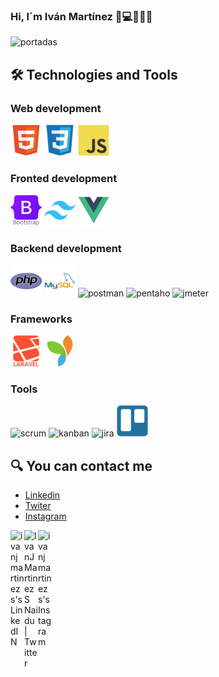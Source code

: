 ### Hi, I´m Iván Martínez 👋💻👨🏻‍💻

![portadas](https://user-images.githubusercontent.com/81108592/195698633-60de1dbb-8358-4b08-9c8f-c36ed90cd7a1.jpg)

<!--[![IvanJMartinezS's GitHub stats](https://github-readme-stats.vercel.app/api?username=IvanJMartinezS)](https://github.com/IvanJMartinezS/github-readme-stats)-->

## 🛠 Technologies and Tools

<div align="left">
   <h3> Web development </h3>
   <img alt="html5" title="html5" src="https://github.com/devicons/devicon/blob/master/icons/html5/html5-original.svg" width="50" height="50">
   <img alt="css3" title="css3" src="https://github.com/devicons/devicon/blob/master/icons/css3/css3-original.svg" width="50" height="50">
   <img alt="javascript" title="javascript" src="https://github.com/devicons/devicon/blob/master/icons/javascript/javascript-original.svg" width="50" height="50">
</div>

<div align="left">
   <h3> Fronted development </h3>
   <img alt="bootstrap" title="bootstrap" src="https://github.com/devicons/devicon/blob/master/icons/bootstrap/bootstrap-original-wordmark.svg" width="50" height="50">
   <img alt="tailwind" title="tailwind" src="https://github.com/devicons/devicon/blob/master/icons/tailwindcss/tailwindcss-plain.svg" width="50" height="50">
   <img alt="vue" title="vue" src="https://github.com/devicons/devicon/blob/master/icons/vuejs/vuejs-original.svg" width="50" height="50">
</div>

<div align="left">
   <h3> Backend development </h3>
   <img alt="php" title="php" src="https://github.com/devicons/devicon/blob/master/icons/php/php-original.svg" width="50" height="50">
   <img alt="mysql" title="mysql" src="https://github.com/devicons/devicon/blob/master/icons/mysql/mysql-original-wordmark.svg" width="50" height="50">
   <img alt="postman" title="postman" src="https://i.postimg.cc/3x8ZXdMy/logo-postman.png" width="50" height="50">
   <img alt="pentaho" title="pentaho" src="https://i.postimg.cc/N01fQfM4/logo-pentaho.png" width="50" height="50">
   <img alt="jmeter" title="jmeter" src="https://i.postimg.cc/P5SQ2ThS/logo-jmeter.png" width="50" height="50">
</div>

<div align="left">
   <h3> Frameworks </h3>
   <img alt="laravel" title="laravel" src="https://github.com/devicons/devicon/blob/master/icons/laravel/laravel-plain-wordmark.svg" width="50" height="50">
   <img alt="yii" title="yii" src="https://github.com/devicons/devicon/blob/master/icons/yii/yii-original.svg" width="50" height="50">
</div>

<div align="left">
   <h3> Tools </h3>
   <img alt="scrum" title="scrum" src="https://i.postimg.cc/3W57pX4v/logo-scrum.png" width="50" height="50">
   <img alt="kanban" title="kanban" src="https://i.postimg.cc/V6G1DSvK/logo-kanban.jpg" width="50" height="50">
   <img alt="jira" title="jira" src="https://i.postimg.cc/bNjDnWXd/logo-jira.png" width="50" height="50">
   <img alt="trello" title="trello" src="https://github.com/devicons/devicon/blob/master/icons/trello/trello-plain.svg" width="50" height="50">
</div>

## 🔍 You can contact me

* [Linkedin](https://www.linkedin.com/in/ivanjmartinezs/)
* [Twiter](https://twitter.com/IvanJMartinezS)
* [Instagram](https://www.instagram.com/ivanjmartinezs/)

<a href="https://www.linkedin.com/in/ivanjmartinezs/">
  <img align="left" alt="ivanjmartinezs's LinkedIN" width="22px" src="https://raw.githubusercontent.com/peterthehan/peterthehan/master/assets/linkedin.svg" />
</a>
<a href="https://twitter.com/IvanJMartinezS">
  <img align="left" alt="IvanJMartinezS Naidu | Twitter" width="22px" src="https://raw.githubusercontent.com/peterthehan/peterthehan/master/assets/twitter.svg" />
</a>
<a href="https://www.instagram.com/ivanjmartinezs/">
  <img align="left" alt="ivanjmartinezs's Instagram" width="22px" src="https://raw.githubusercontent.com/hussainweb/hussainweb/main/icons/instagram.png" />
</a>


